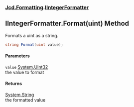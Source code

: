 ### [Jcd.Formatting](Jcd_Formatting.md 'Jcd.Formatting').[IIntegerFormatter](Jcd_Formatting_IIntegerFormatter.md 'Jcd.Formatting.IIntegerFormatter')
## IIntegerFormatter.Format(uint) Method
Formats a uint as a string.  
```csharp
string Format(uint value);
```
#### Parameters
<a name='Jcd_Formatting_IIntegerFormatter_Format(uint)_value'></a>
`value` [System.UInt32](https://docs.microsoft.com/en-us/dotnet/api/System.UInt32 'System.UInt32')  
the value to format
  
#### Returns
[System.String](https://docs.microsoft.com/en-us/dotnet/api/System.String 'System.String')  
the formatted value
